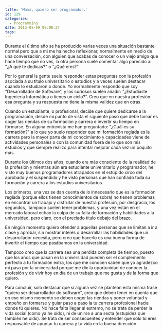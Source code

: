 ```yaml
---
title: 'Mama, quiero ser programador.'
id: 129
categories:
  - Programming
date: 2015-08-09 09:00:37
tags:
---
```


Durante el último año se ha producido varias veces una situación bastante normal pero que a mi me ha hecho reflexionar, normalmente en medio de una conversación, con alguien que acabas de conocer o un viejo amigo que hace tiempo que no ves, la otra persona suele comentar algo parecido a: "¿A qué te dedicas?" o "¿Qué eres?".

Por lo general la gente suele responder estas preguntas con la profesión asociada a su título universitario o estudios y a veces suelen destacar cuando lo estudiaron o donde. Yo normalmente respondo que soy "Desarrollador de Software", y los curiosos suelen añadir: "¿Estudiaste Ingeniería Informática o tienes un ciclo?". Creo que en nuestra profesión esa pregunta y su respuesta no tiene la misma validez que en otras.

Cuando un estudiante, o profesional, decide que quiere dedicarse a la programación, desde mi punto de vista el siguiente paso que debe tomar es coger las riendas de su formación y carrera e invertir su tiempo en formarse. En alguna entrevista me han preguntado: "¿Cuál es su formación?" a lo que yo suelo responder que mi formación reglada es la carrera pero la mayor parte de mi conocimiento y capacidades viene de actividades personales o con la comunidad fuera de lo que son mis estudios y que siempre realizo para intentar mejorar cada vez un poquito más.

Durante los últimos dos años, cuando era más consciente de la realidad de la profesión y mientras aún era estudiante universitario y programador, he visto muy buenos programadores atrapados en el estúpido circo del aprobado y el suspendido y he visto personas que han confiado toda su formación y carrera a los estudios universitarios.

Los primeros, una vez se dan cuenta de lo innecesario que es la formación reglada (porque ellos tienen conocimientos de sobra) no tienen problemas en encontrar un trabajo y disfrutar de nuestra profesión, por desgracia, los segundos,  tampoco suelen tener problemas, y una vez están en el mercado laboral echan la culpa de su falta de formación y habilidades a la universidad, pero claro, con el preciado título debajo del brazo.

En ningún momento quiero ofender a aquellas personas que se limitan a ir a clase y aprobar, sin mostrar interés o desarrollar las habilidades que un desarrollador necesita, pero creo que hacerlo es una buena forma de invertir el tiempo que pasábamos en la universidad.

Tampoco creo que la carrera sea una perdida completa de tiempo, puesto que los años que pasan en la universidad pueden ser el complemento perfecto a tu formación extra, los que me conocen saben que yo agradezco mi paso por la universidad porque me dio la oportunidad de conocer la profesión y de vivir hoy en día de un trabajo que me gusta y de la forma que quiero.

Para concluir, solo destacar que si alguna vez se plantean esta misma frase "quiero ser desarrollador de software", creo que deben tener en cuenta que en ese mismo momento se deben coger las riendas y poner voluntad y empeño en formarse y guiar paso a paso la tu carrera profesional hacia donde tú quieres. No hace falta llegar al extremo, no se trata de perder la vida social (como ya he oído), ni de unirse a una secta (estupidez que también he oído). Se trata de ser consecuentes y entender que solo tú eres responsable de apuntar tu carrera y tu vida en la buena dirección.